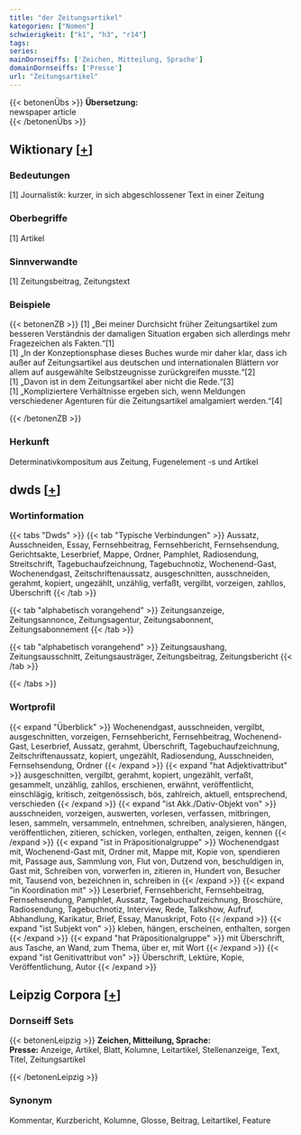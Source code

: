 ```yaml
---
title: "der Zeitungsartikel"
kategorien: ["Nomen"]
schwierigkeit: ["k1", "h3", "r14"]
tags:
series:
mainDornseiffs: ['Zeichen, Mitteilung, Sprache']
domainDornseiffs: ['Presse']
url: "Zeitungsartikel"
---
```


{{< betonenÜbs >}}
**Übersetzung:**  
newspaper article  
{{< /betonenÜbs >}}

## Wiktionary [[+](https://de.wiktionary.org/wiki/Zeitungsartikel)]

### Bedeutungen
[1] Journalistik: kurzer, in sich abgeschlossener Text in einer Zeitung  

### Oberbegriffe
[1] Artikel  

### Sinnverwandte
[1] Zeitungsbeitrag, Zeitungstext  

### Beispiele
{{< betonenZB >}}
[1] „Bei meiner Durchsicht früher Zeitungsartikel zum besseren Verständnis der damaligen Situation ergaben sich allerdings mehr Fragezeichen als Fakten.“[1]  
[1] „In der Konzeptionsphase dieses Buches wurde mir daher klar, dass ich außer auf Zeitungsartikel aus deutschen und internationalen Blättern vor allem auf ausgewählte Selbstzeugnisse zurückgreifen musste.“[2]  
[1] „Davon ist in dem Zeitungsartikel aber nicht die Rede.“[3]  
[1] „Kompliziertere Verhältnisse ergeben sich, wenn Meldungen verschiedener Agenturen für die Zeitungsartikel amalgamiert werden.“[4]  

{{< /betonenZB >}}
### Herkunft
Determinativkompositum aus Zeitung, Fugenelement -s und Artikel  



## dwds [[+](https://www.dwds.de/wb/Zeitungsartikel)]

### Wortinformation
{{< tabs "Dwds" >}}
{{< tab "Typische Verbindungen" >}}
Aussatz, Ausschneiden, Essay, Fernsehbeitrag, Fernsehbericht, Fernsehsendung, Gerichtsakte, Leserbrief, Mappe, Ordner, Pamphlet, Radiosendung, Streitschrift, Tagebuchaufzeichnung, Tagebuchnotiz, Wochenend-Gast, Wochenendgast, Zeitschriftenaussatz, ausgeschnitten, ausschneiden, gerahmt, kopiert, ungezählt, unzählig, verfaßt, vergilbt, vorzeigen, zahllos, Überschrift
{{< /tab >}}

{{< tab "alphabetisch vorangehend" >}}
Zeitungsanzeige, Zeitungsannonce, Zeitungsagentur, Zeitungsabonnent, Zeitungsabonnement
{{< /tab >}}

{{< tab "alphabetisch vorangehend" >}}
Zeitungsaushang, Zeitungsausschnitt, Zeitungsausträger, Zeitungsbeitrag, Zeitungsbericht
{{< /tab >}}

{{< /tabs >}}

### Wortprofil
{{< expand "Überblick" >}} Wochenendgast, ausschneiden, vergilbt, ausgeschnitten, vorzeigen, Fernsehbericht, Fernsehbeitrag, Wochenend-Gast, Leserbrief, Aussatz, gerahmt, Überschrift, Tagebuchaufzeichnung, Zeitschriftenaussatz, kopiert, ungezählt, Radiosendung, Ausschneiden, Fernsehsendung, Ordner {{< /expand >}}
{{< expand "hat Adjektivattribut" >}} ausgeschnitten, vergilbt, gerahmt, kopiert, ungezählt, verfaßt, gesammelt, unzählig, zahllos, erschienen, erwähnt, veröffentlicht, einschlägig, kritisch, zeitgenössisch, bös, zahlreich, aktuell, entsprechend, verschieden {{< /expand >}}
{{< expand "ist Akk./Dativ-Objekt von" >}} ausschneiden, vorzeigen, auswerten, vorlesen, verfassen, mitbringen, lesen, sammeln, versammeln, entnehmen, schreiben, analysieren, hängen, veröffentlichen, zitieren, schicken, vorlegen, enthalten, zeigen, kennen {{< /expand >}}
{{< expand "ist in Präpositionalgruppe" >}} Wochenendgast mit, Wochenend-Gast mit, Ordner mit, Mappe mit, Kopie von, spendieren mit, Passage aus, Sammlung von, Flut von, Dutzend von, beschuldigen in, Gast mit, Schreiben von, vorwerfen in, zitieren in, Hundert von, Besucher mit, Tausend von, bezeichnen in, schreiben in {{< /expand >}}
{{< expand "in Koordination mit" >}} Leserbrief, Fernsehbericht, Fernsehbeitrag, Fernsehsendung, Pamphlet, Aussatz, Tagebuchaufzeichnung, Broschüre, Radiosendung, Tagebuchnotiz, Interview, Rede, Talkshow, Aufruf, Abhandlung, Karikatur, Brief, Essay, Manuskript, Foto {{< /expand >}}
{{< expand "ist Subjekt von" >}} kleben, hängen, erscheinen, enthalten, sorgen {{< /expand >}}
{{< expand "hat Präpositionalgruppe" >}} mit Überschrift, aus Tasche, an Wand, zum Thema, über er, mit Wort {{< /expand >}}
{{< expand "ist Genitivattribut von" >}} Überschrift, Lektüre, Kopie, Veröffentlichung, Autor {{< /expand >}}

## Leipzig Corpora [[+](https://corpora.uni-leipzig.de/en/res?word=Zeitungsartikel&corpusId=deu_newscrawl-public_2018)]

### Dornseiff Sets
{{< betonenLeipzig >}}
**Zeichen, Mitteilung, Sprache:**  
**Presse:** Anzeige, Artikel, Blatt, Kolumne, Leitartikel, Stellenanzeige, Text, Titel, Zeitungsartikel  

{{< /betonenLeipzig >}}

### Synonym
Kommentar, Kurzbericht, Kolumne, Glosse, Beitrag, Leitartikel, Feature

